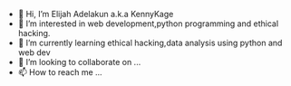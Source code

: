 - 👋 Hi, I’m Elijah Adelakun a.k.a KennyKage
- 👀 I’m interested in web development,python programming and ethical hacking.
- 🌱 I’m currently learning ethical hacking,data analysis using python and web dev
- 💞️ I’m looking to collaborate on ...
- 📫 How to reach me ...

<!---
kennykage101/kennykage101 is a ✨ special ✨ repository because its `README.md` (this file) appears on your GitHub profile.
You can click the Preview link to take a look at your changes.
--->
